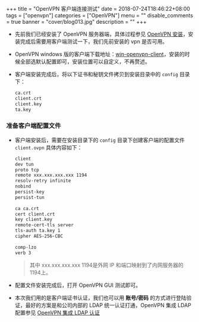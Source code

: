 +++
title = "OpenVPN 客户端连接测试"
date = 2018-07-24T18:46:22+08:00
tags = ["openvpn"]
categories = ["OpenVPN"]
menu = ""
disable_comments = true
banner = "cover/blog013.jpg"
description = ""
+++


- 先前我们已经安装了 OpenVPN 服务器端，具体过程参见 [OpenVPN 安装](openvpn-installation.md)，安装完成后需要用客户端测试一下，我们先前安装的 vpn 是否可用。

- OpenVPN windows 版的客户端下载地址：[win-openvpn-client](https://swupdate.openvpn.org/community/releases/openvpn-install-2.4.4-I601.exe)，安装的时候全部选默认配置即可，安装位置可以自定义，不再赘述。

- 客户端安装完成后，将以下证书和秘钥文件拷贝到安装目录中的 `config` 目录下：

  ```bash
  ca.crt
  client.crt
  client.key
  ta.key
  ```

### 准备客户端配置文件
- 客户端安装后，需要在安装目录下的 `config` 目录下创建客户端的配置文件 `client.ovpn` 具体内容如下：

  ```bash
  client
  dev tun
  proto tcp
  remote xxx.xxx.xxx.xxx 1194
  resolv-retry infinite
  nobind
  persist-key
  persist-tun
    
  ca ca.crt
  cert client.crt
  key client.key
  remote-cert-tls server
  tls-auth ta.key 1
  cipher AES-256-CBC
    
  comp-lzo
  verb 3
  ```

  > 其中 xxx.xxx.xxx.xxx 1194是外网 IP 和端口映射到了内网服务器的 <OpenVPN-Server-IP> 1194上。


- 配置文件安装完成后，打开 OpenVPN GUI 测试即可。
- 本次我们用的是客户端证书认证，我们也可以用 **账号/密码** 的方式进行登陆验证，最好的方案是和公司内部的 LDAP 统一认证打通，OpenVPN 集成 LDAP 配置参见 [OpenVPN 集成 LDAP 认证](openvpn-ldap-config.md)


